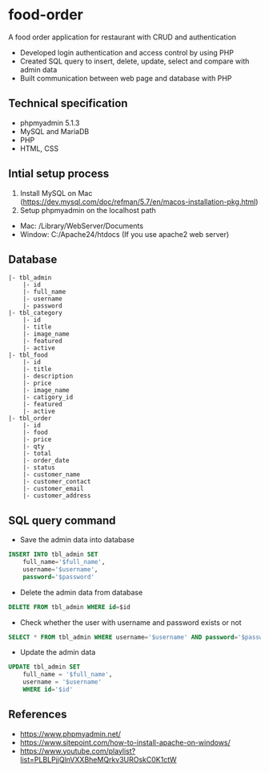 # food-order

A food order application for restaurant with CRUD and authentication

-   Developed login authentication and access control by using PHP
-   Created SQL query to insert, delete, update, select and compare with admin data
-   Built communication between web page and database with PHP

## Technical specification

-   phpmyadmin 5.1.3
-   MySQL and MariaDB
-   PHP
-   HTML, CSS

## Intial setup process

1. Install MySQL on Mac (https://dev.mysql.com/doc/refman/5.7/en/macos-installation-pkg.html)
2. Setup phpmyadmin on the localhost path

-   Mac: /Library/WebServer/Documents
-   Window: C:/Apache24/htdocs (If you use apache2 web server)

## Database

```
|- tbl_admin
    |- id
    |- full_name
    |- username
    |- password
|- tbl_category
    |- id
    |- title
    |- image_name
    |- featured
    |- active
|- tbl_food
    |- id
    |- title
    |- description
    |- price
    |- image_name
    |- catigory_id
    |- featured
    |- active
|- tbl_order
    |- id
    |- food
    |- price
    |- qty
    |- total
    |- order_date
    |- status
    |- customer_name
    |- customer_contact
    |- customer_email
    |- customer_address
```

## SQL query command

-   Save the admin data into database

```sql
INSERT INTO tbl_admin SET
    full_name='$full_name',
    username='$username',
    password='$password'
```

-   Delete the admin data from database

```sql
DELETE FROM tbl_admin WHERE id=$id
```

-   Check whether the user with username and password exists or not

```sql
SELECT * FROM tbl_admin WHERE username='$username' AND password='$password'
```

-   Update the admin data

```sql
UPDATE tbl_admin SET
    full_name = '$full_name',
    username = '$username'
    WHERE id='$id'
```

## References

-   https://www.phpmyadmin.net/
-   https://www.sitepoint.com/how-to-install-apache-on-windows/
-   https://www.youtube.com/playlist?list=PLBLPjjQlnVXXBheMQrkv3UROskC0K1ctW

